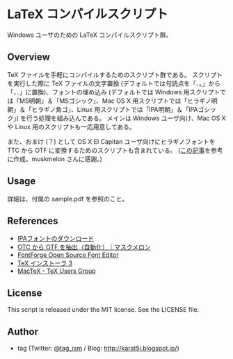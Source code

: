 # LaTeX コンパイルスクリプト

Windows ユーザのための LaTeX コンパイルスクリプト群。


## Overview

TeX ファイルを手軽にコンパイルするためのスクリプト群である。
スクリプトを実行した際に TeX ファイルの文字置換 (デフォルトでは句読点を「、。」から「，．」に置換)、フォントの埋め込み (デフォルトでは Windows 用スクリプトでは「MS明朝」＆「MSゴシック」、Mac OS X 用スクリプトでは「ヒラギノ明朝」＆「ヒラギノ角ゴ」、Linux 用スクリプトでは「IPA明朝」＆「IPAゴシック」) を行う処理を組み込んである。
メインは Windows ユーザ向け、Mac OS X や Linux 用のスクリプトも一応用意してある。

また、おまけ (？) として OS X El Capitan ユーザ向けにヒラギノフォントを TTC から OTF に変換するためのスクリプトも含まれている。 ([この記事](http://www.muskmelon.jp/?p=1204)を参考に作成。muskmelon さんに感謝。)


## Usage

詳細は、付属の sample.pdf を参照のこと。


## References

* [IPAフォントのダウンロード](http://ipafont.ipa.go.jp/old/ipafont/download.html)
* [OTC から OTF を抽出（自動化）｜マスクメロン](http://www.muskmelon.jp/?p=1204)
* [FontForge Open Source Font Editor](http://fontforge.github.io)
* [TeX インストーラ 3](http://www.math.sci.hokudai.ac.jp/~abenori/soft/abtexinst.html)
* [MacTeX - TeX Users Group](http://www.tug.org/mactex/)


## License
This script is released under the MIT license. See the LICENSE file.


## Author
* tag (Twitter: [@tag_ism](https://twitter.com/tag_ism "tag (@tag_ism) | Twitter") / Blog: http://karat5i.blogspot.jp/)
